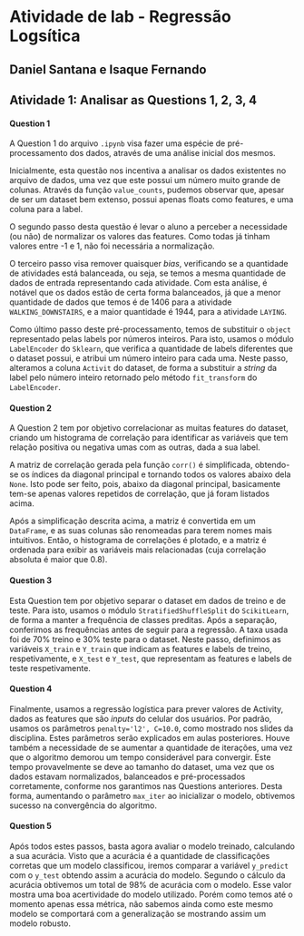 # Atividade de lab - Regressão Logsítica

## Daniel Santana e Isaque Fernando

## Atividade 1: Analisar as Questions 1, 2, 3, 4

#### Question 1
A Question 1 do arquivo `.ipynb` visa fazer uma espécie de pré-processamento dos dados, através de uma análise inicial
dos mesmos. 

Inicialmente, esta questão nos incentiva a analisar os dados existentes no arquivo de dados, uma vez
  que este possui um número muito grande de colunas. Através da função `value_counts`, pudemos observar que, apesar de
  ser um dataset bem extenso, possui apenas floats como features, e uma coluna para a label. 

O segundo passo desta questão é levar o aluno a perceber a necessidade (ou não) de normalizar os valores das features.
Como todas já tinham valores entre -1 e 1, não foi necessária a normalização.

O terceiro passo visa remover quaisquer *bias*, verificando se a quantidade de atividades está balanceada, ou seja,
se temos a mesma quantidade de dados de entrada representando cada atividade. Com esta análise, é notável que os dados
estão de certa forma balanceados, já que a menor quantidade de dados que temos é de 1406 para a atividade `WALKING_DOWNSTAIRS`,
e a maior quantidade é 1944, para a atividade `LAYING`. 

Como último passo deste pré-processamento, temos de substituir o `object` representado pelas labels por números inteiros.
Para isto, usamos o módulo `LabelEncoder` do `Sklearn`, que verifica a quantidade de labels diferentes que o dataset
possui, e atribui um número inteiro para cada uma. Neste passo, alteramos a coluna `Activit` do dataset, de forma a
substituir a *string* da label pelo número inteiro retornado pelo método `fit_transform` do `LabelEncoder`.

#### Question 2
A Question 2 tem por objetivo correlacionar as muitas features do dataset, criando um histograma de correlação para
identificar as variáveis que tem relação positiva ou negativa umas com as outras, dada a sua label.

A matriz de correlação gerada pela função `corr()` é simplificada, obtendo-se os índices da diagonal principal e tornando
todos os valores abaixo dela `None`. Isto pode ser feito, pois, abaixo da diagonal principal, basicamente tem-se apenas
valores repetidos de correlação, que já foram listados acima.

Após a simplificação descrita acima, a matriz é convertida em um `DataFrame`, e as suas colunas são renomeadas para terem
nomes mais intuitivos. Então, o histograma de correlações é plotado, e a matriz é ordenada para exibir as variáveis mais
relacionadas (cuja correlação absoluta é maior que 0.8).

#### Question 3
Esta Question tem por objetivo separar o dataset em dados de treino e de teste. Para isto, usamos o módulo
`StratifiedShuffleSplit` do `ScikitLearn`, de forma a manter a frequência de classes preditas. Após a separação, conferimos
as frequências antes de seguir para a regressão. A taxa usada foi de 70% treino e 30% teste para o dataset. Neste passo,
definimos as variáveis `X_train` e `Y_train` que indicam as features e labels de treino, respetivamente, e `X_test` e `Y_test`,
que representam as features e labels de teste respetivamente.

#### Question 4
Finalmente, usamos a regressão logística para prever valores de Activity, dados as features que são *inputs* do
celular dos usuários. Por padrão, usamos os parâmetros `penalty='l2', C=10.0`, como mostrado nos slides da disciplina.
Estes parâmetros serão explicados em aulas posteriores. Houve também a necessidade de se aumentar a quantidade de
iterações, uma vez que o algoritmo demorou um tempo considerável para convergir. Este tempo provavelmente se deve ao tamanho
do dataset, uma vez que os dados estavam normalizados, balanceados e pré-processados corretamente, conforme nos garantimos
nas Questions anteriores. Desta forma, aumentando o parâmetro `max_iter` ao inicializar o modelo, obtivemos sucesso na
convergência do algoritmo.

#### Question 5
Após todos estes passos, basta agora avaliar o modelo treinado, calculando a sua acurácia. Visto que a acurácia é a quantidade de classificações corretas que um modelo classificou, iremos comparar a variável `y_predict` com o `y_test` obtendo assim a acurácia do modelo. Segundo o cálculo da acurácia obtivemos um total de 98% de acurácia com o modelo. Esse valor mostra uma boa acertividade do modelo utilizado. Porém como temos até o momento apenas essa métrica, não sabemos ainda como este mesmo modelo se comportará com a generalização se mostrando assim um modelo robusto.